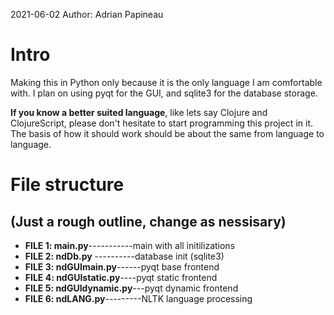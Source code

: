 2021-06-02 
Author: Adrian Papineau

# Intro
Making this in Python only because it is the only language I am comfortable with. I plan on using pyqt for the GUI, and sqlite3 for the database storage. 

**If you know a better suited language**, like lets say Clojure and ClojureScript, please don't hesitate to start programming this project in it. The basis of how it should work should be about the same from language to language.

# File structure
## (Just a rough outline, change as nessisary)

* __FILE 1: main.py__-----------main with all initilizations 
* __FILE 2: ndDb.py__ ----------database init (sqlite3)
* __FILE 3: ndGUImain.py__------pyqt base frontend
* __FILE 4: ndGUIstatic.py__----pyqt static frontend
* __FILE 5: ndGUIdynamic.py__---pyqt dynamic frontend
* __FILE 6: ndLANG.py__---------NLTK language processing
